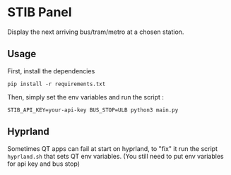 # STIB Panel

Display the next arriving bus/tram/metro at a chosen station.

## Usage

First, install the dependencies
```
pip install -r requirements.txt
```

Then, simply set the env variables and run the script :
```
STIB_API_KEY=your-api-key BUS_STOP=ULB python3 main.py
```


## Hyprland

Sometimes QT apps can fail at start on hyprland, to "fix" it run the script `hyprland.sh` that sets QT env variables. (You still need to put env variables for api key and bus stop)